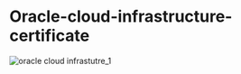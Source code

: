 # Oracle-cloud-infrastructure-certificate

![oracle cloud infrastutre_1](https://github.com/afin-nafsan/Oracle-cloud-unfracture-certificate/assets/148749686/ce91a1ec-9d52-47f3-a73e-5953df616eb2)
